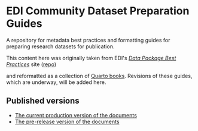 # EDI Community Dataset Preparation Guides

A repository for metadata best practices and formatting guides for preparing research datasets for publication.

This content here was originally taken from EDI's [*Data Package Best Practices*](https://ediorg.github.io/data-package-best-practices/) site ([repo](https://github.com/EDIorg/data-package-best-practices))

and reformatted as a collection of [Quarto books](https://quarto.org/docs/books). Revisions of these guides, which are underway, will be added here.

## Published versions

* [The current production version of the documents](https://ediorg.github.io/dataset_preparation_guides/)
* [The pre-release version of the documents](https://prerelease-edi-docs.netlify.app)

